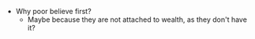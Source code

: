 - Why poor believe first?
    - Maybe because they are not attached to wealth, as they don't have it?
